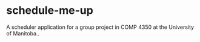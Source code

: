 # schedule-me-up

A scheduler application for a group project in COMP 4350 at the University of Manitoba..
